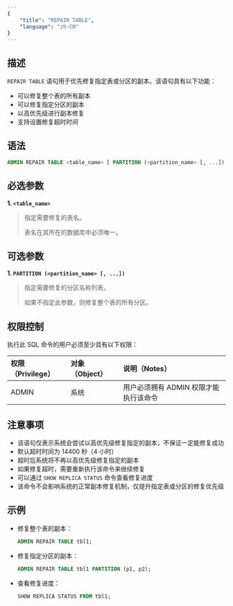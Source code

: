 ```yaml
---
{
    "title": "REPAIR TABLE",
    "language": "zh-CN"
}
---
```


<!--
Licensed to the Apache Software Foundation (ASF) under one
or more contributor license agreements.  See the NOTICE file
distributed with this work for additional information
regarding copyright ownership.  The ASF licenses this file
to you under the Apache License, Version 2.0 (the
"License"); you may not use this file except in compliance
with the License.  You may obtain a copy of the License at

  http://www.apache.org/licenses/LICENSE-2.0

Unless required by applicable law or agreed to in writing,
software distributed under the License is distributed on an
"AS IS" BASIS, WITHOUT WARRANTIES OR CONDITIONS OF ANY
KIND, either express or implied.  See the License for the
specific language governing permissions and limitations
under the License.
-->

## 描述

`REPAIR TABLE` 语句用于优先修复指定表或分区的副本。该语句具有以下功能：

- 可以修复整个表的所有副本
- 可以修复指定分区的副本
- 以高优先级进行副本修复
- 支持设置修复超时时间

## 语法

```sql
ADMIN REPAIR TABLE <table_name> [ PARTITION (<partition_name> [, ...]) ];
```

## 必选参数

**1. `<table_name>`**

> 指定需要修复的表名。
>
> 表名在其所在的数据库中必须唯一。

## 可选参数

**1. `PARTITION (<partition_name> [, ...])`**

> 指定需要修复的分区名称列表。
>
> 如果不指定此参数，则修复整个表的所有分区。

## 权限控制

执行此 SQL 命令的用户必须至少具有以下权限：

| 权限（Privilege） | 对象（Object） | 说明（Notes）                           |
| :---------------- | :------------- | :-------------------------------------- |
| ADMIN             | 系统          | 用户必须拥有 ADMIN 权限才能执行该命令    |

## 注意事项

- 该语句仅表示系统会尝试以高优先级修复指定的副本，不保证一定能修复成功
- 默认超时时间为 14400 秒（4 小时）
- 超时后系统将不再以高优先级修复指定的副本
- 如果修复超时，需要重新执行该命令来继续修复
- 可以通过 `SHOW REPLICA STATUS` 命令查看修复进度
- 该命令不会影响系统的正常副本修复机制，仅提升指定表或分区的修复优先级

## 示例

- 修复整个表的副本：

    ```sql
    ADMIN REPAIR TABLE tbl1;
    ```

- 修复指定分区的副本：

    ```sql
    ADMIN REPAIR TABLE tbl1 PARTITION (p1, p2);
    ```

- 查看修复进度：

    ```sql
    SHOW REPLICA STATUS FROM tbl1;
    ```

